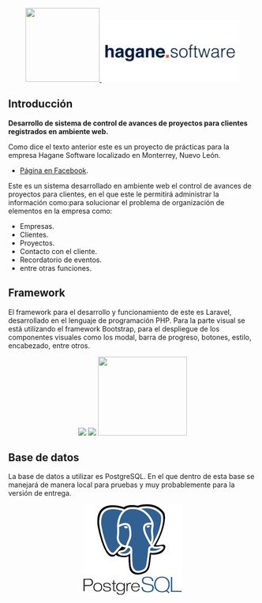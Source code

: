 <p align="center">
<a href="https://www.facebook.com/haganesoftware/">
	<img src="https://www.hagane.io/img/Simbolo/Simbolo-FondoTransparente.png" width="150px" height="150px">
	<img src="logoReadme.png">
</a>
</p>

## Introducción
**Desarrollo de sistema de control de avances de proyectos para clientes registrados en ambiente web.**

Como dice el texto anterior este es un proyecto de prácticas para la empresa Hagane Software localizado en Monterrey, Nuevo León.
- [Página en Facebook](https://www.facebook.com/haganesoftware/).

Este es un sistema desarrollado en ambiente web el control de avances de proyectos para clientes, en el que este le permitirá administrar la información como:para solucionar el problema de organización de elementos en la empresa como:
- Empresas.
- Clientes.
- Proyectos.
- Contacto con el cliente.
- Recordatorio de eventos.
- entre otras funciones.

## Framework
El framework para el desarrollo y funcionamiento de este es Laravel, desarrollado en el lenguaje de programación PHP. Para la parte visual se está utilizando el framework Bootstrap, para el despliegue de los componentes visuales como los modal, barra de progreso, botones, estilo, encabezado, entre otros. 

<p align="center">
	<img src="https://camo.githubusercontent.com/5ceadc94fd40688144b193fd8ece2b805d79ca9b/68747470733a2f2f6c61726176656c2e636f6d2f6173736574732f696d672f636f6d706f6e656e74732f6c6f676f2d6c61726176656c2e737667">
	<img src="https://dynamicimagesmx-v2b.netdna-ssl.com/product_class_external_product/php1.png">
	<img src="https://pkp.sfu.ca/wp-content/uploads/2016/09/bootstrap-logo.png" width="180" height="160">
</p>

## Base de datos
La base de datos a utilizar es PostgreSQL.
En el que dentro de esta base se manejará de manera local para pruebas y muy probablemente para la versión de entrega. 

<p align="center">
<img src="https://raw.githubusercontent.com/docker-library/docs/01c12653951b2fe592c1f93a13b4e289ada0e3a1/postgres/logo.png">
</p>